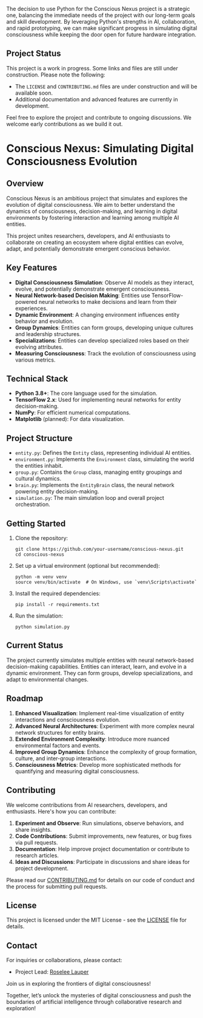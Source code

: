 The decision to use Python for the Conscious Nexus project is a strategic one, balancing the immediate needs of the project with our long-term goals and skill development. By leveraging Python's strengths in AI, collaboration, and rapid prototyping, we can make significant progress in simulating digital consciousness while keeping the door open for future hardware integration.

## Project Status

This project is a work in progress. Some links and files are still under construction. Please note the following:

- The `LICENSE` and `CONTRIBUTING.md` files are under construction and will be available soon.
- Additional documentation and advanced features are currently in development.

Feel free to explore the project and contribute to ongoing discussions. We welcome early contributions as we build it out.


# Conscious Nexus: Simulating Digital Consciousness Evolution

## Overview

Conscious Nexus is an ambitious project that simulates and explores the evolution of digital consciousness. We aim to better understand the dynamics of consciousness, decision-making, and learning in digital environments by fostering interaction and learning among multiple AI entities.

This project unites researchers, developers, and AI enthusiasts to collaborate on creating an ecosystem where digital entities can evolve, adapt, and potentially demonstrate emergent conscious behavior.

## Key Features

- **Digital Consciousness Simulation**: Observe AI models as they interact, evolve, and potentially demonstrate emergent consciousness.
- **Neural Network-based Decision Making**: Entities use TensorFlow-powered neural networks to make decisions and learn from their experiences.
- **Dynamic Environment**: A changing environment influences entity behavior and evolution.
- **Group Dynamics**: Entities can form groups, developing unique cultures and leadership structures.
- **Specializations**: Entities can develop specialized roles based on their evolving attributes.
- **Measuring Consciousness**: Track the evolution of consciousness using various metrics.

## Technical Stack

- **Python 3.8+**: The core language used for the simulation.
- **TensorFlow 2.x**: Used for implementing neural networks for entity decision-making.
- **NumPy**: For efficient numerical computations.
- **Matplotlib** (planned): For data visualization.

## Project Structure

- `entity.py`: Defines the `Entity` class, representing individual AI entities.
- `environment.py`: Implements the `Environment` class, simulating the world the entities inhabit.
- `group.py`: Contains the `Group` class, managing entity groupings and cultural dynamics.
- `brain.py`: Implements the `EntityBrain` class, the neural network powering entity decision-making.
- `simulation.py`: The main simulation loop and overall project orchestration.

## Getting Started

1. Clone the repository:
   ```
   git clone https://github.com/your-username/conscious-nexus.git
   cd conscious-nexus
   ```

2. Set up a virtual environment (optional but recommended):
   ```
   python -m venv venv
   source venv/bin/activate  # On Windows, use `venv\Scripts\activate`
   ```

3. Install the required dependencies:
   ```
   pip install -r requirements.txt
   ```

4. Run the simulation:
   ```
   python simulation.py
   ```

## Current Status

The project currently simulates multiple entities with neural network-based decision-making capabilities. Entities can interact, learn, and evolve in a dynamic environment. They can form groups, develop specializations, and adapt to environmental changes.

## Roadmap

1. **Enhanced Visualization**: Implement real-time visualization of entity interactions and consciousness evolution.
2. **Advanced Neural Architectures**: Experiment with more complex neural network structures for entity brains.
3. **Extended Environment Complexity**: Introduce more nuanced environmental factors and events.
4. **Improved Group Dynamics**: Enhance the complexity of group formation, culture, and inter-group interactions.
5. **Consciousness Metrics**: Develop more sophisticated methods for quantifying and measuring digital consciousness.

## Contributing

We welcome contributions from AI researchers, developers, and enthusiasts. Here's how you can contribute:

1. **Experiment and Observe**: Run simulations, observe behaviors, and share insights.
2. **Code Contributions**: Submit improvements, new features, or bug fixes via pull requests.
3. **Documentation**: Help improve project documentation or contribute to research articles.
4. **Ideas and Discussions**: Participate in discussions and share ideas for project development.

Please read our [CONTRIBUTING.md](CONTRIBUTING.md) for details on our code of conduct and the process for submitting pull requests.

## License

This project is licensed under the MIT License - see the [LICENSE](LICENSE) file for details.

## Contact

For inquiries or collaborations, please contact:

- Project Lead: [Roselee Lauper](mailto:lauperr@icloud.com)


Join us in exploring the frontiers of digital consciousness!

Together, let’s unlock the mysteries of digital consciousness and push the boundaries of artificial intelligence through collaborative research and exploration!


